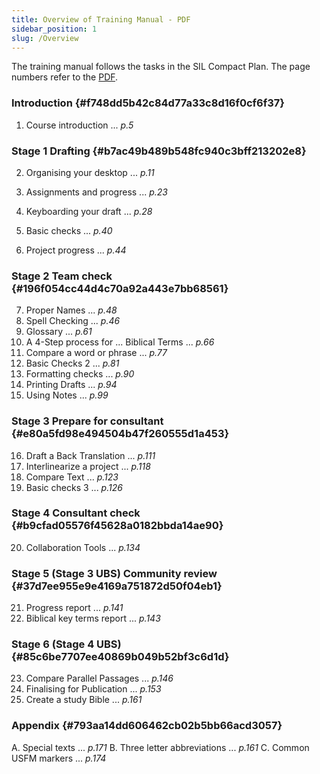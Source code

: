 ```yaml
---
title: Overview of Training Manual - PDF
sidebar_position: 1
slug: /Overview
---
```




The training manual follows the tasks in the SIL Compact Plan. The page numbers refer to the [PDF](https://manual.paratext.org/downloads/Ptx-man-en-9.5.pdf).


### Introduction {#f748dd5b42c84d77a33c8d16f0cf6f37}


 1. Course introduction ... _p.5_


### Stage 1 Drafting {#b7ac49b489b548fc940c3bff213202e8}


 2. Organising your desktop ... _p.11_


 3. Assignments and progress ... _p.23_
 4. Keyboarding your draft ... _p.28_
 5. Basic checks ... _p.40_
 6. Project progress ... _p.44_


### Stage 2 Team check {#196f054cc44d4c70a92a443e7bb68561}


 7. Proper Names ... _p.48_
 8. Spell Checking ... _p.46_
 9. Glossary ... _p.61_
 10. A 4-Step process for ... Biblical Terms ... _p.66_
 11. Compare a word or phrase ... _p.77_
 12. Basic Checks 2 ... _p.81_
 13. Formatting checks ... _p.90_
 14. Printing Drafts ... _p.94_
 15. Using Notes ... _p.99_


### Stage 3 Prepare for consultant {#e80a5fd98e494504b47f260555d1a453}


 16. Draft a Back Translation ... _p.111_
 17. Interlinearize a project ... _p.118_
 18. Compare Text ... _p.123_
 19. Basic checks 3 ... _p.126_


### Stage 4 Consultant check {#b9cfad05576f45628a0182bbda14ae90}


 20. Collaboration Tools ... _p.134_


### Stage 5 (Stage 3 UBS) Community review {#37d7ee955e9e4169a751872d50f04eb1}


 21. Progress report ... _p.141_
 22. Biblical key terms report ... _p.143_


### Stage 6 (Stage 4 UBS) {#85c6be7707ee40869b049b52bf3c6d1d}


 23. Compare Parallel Passages ... _p.146_
 24. Finalising for Publication ... _p.153_
 25. Create a study Bible ... _p.161_


### Appendix {#793aa14dd606462cb02b5bb66acd3057}


A. Special texts ... _p.171_
B. Three letter abbreviations ... _p.161_
C. Common USFM markers ... _p.174_

